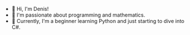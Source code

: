 - 👋 Hi, I'm Denis!  
- 👀 I'm passionate about programming and mathematics.
- 🌱 Currently, I'm a beginner learning Python and just starting to dive into C#.

<!---
Denishttps/Denishttps is a ✨ special ✨ repository because its `README.md` (this file) appears on your GitHub profile.
You can click the Preview link to take a look at your changes.
--->
